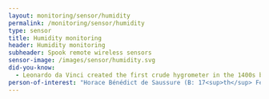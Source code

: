 ```yaml
---
layout: monitoring/sensor/humidity
permalink: /monitoring/sensor/humidity
type: sensor
title: Humidity monitoring
header: Humidity monitoring
subheader: Spook remote wireless sensors
sensor-image: /images/sensor/humidity.svg
did-you-know:
  - Leonardo da Vinci created the first crude hygrometer in the 1400s but Horace Bénédict de Saussure invented the first human hair humidity hygrometer in 1783. However, the invention of the humidity measuring instrument caused controversy as Jean-André Deluc had invented a whalebone version in the same year.
person-of-interest: "Horace Bénédict de Saussure (B: 17<sup>th</sup> February 1740 - D: 22<sup>nd</sup> January 1799)"
---
```


